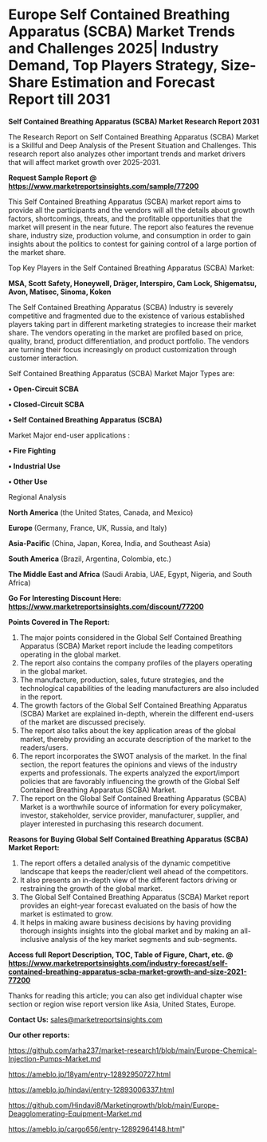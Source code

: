 # Europe Self Contained Breathing Apparatus (SCBA) Market Trends and Challenges 2025| Industry Demand, Top Players Strategy, Size-Share Estimation and Forecast Report till 2031

<strong>Self Contained Breathing Apparatus (SCBA) Market Research Report 2031</strong>

The Research Report on Self Contained Breathing Apparatus (SCBA) Market is a Skillful and Deep Analysis of the Present Situation and Challenges. This research report also analyzes other important trends and market drivers that will affect market growth over 2025-2031.

<strong>Request Sample Report @ <a href=https://www.marketreportsinsights.com/sample/77200>https://www.marketreportsinsights.com/sample/77200</a></strong>

This Self Contained Breathing Apparatus (SCBA) market report aims to provide all the participants and the vendors will all the details about growth factors, shortcomings, threats, and the profitable opportunities that the market will present in the near future. The report also features the revenue share, industry size, production volume, and consumption in order to gain insights about the politics to contest for gaining control of a large portion of the market share.

Top Key Players in the Self Contained Breathing Apparatus (SCBA) Market:

<strong>MSA, Scott Safety, Honeywell, Dräger, Interspiro, Cam Lock, Shigematsu, Avon, Matisec, Sinoma, Koken</strong>

The Self Contained Breathing Apparatus (SCBA) Industry is severely competitive and fragmented due to the existence of various established players taking part in different marketing strategies to increase their market share. The vendors operating in the market are profiled based on price, quality, brand, product differentiation, and product portfolio. The vendors are turning their focus increasingly on product customization through customer interaction.

Self Contained Breathing Apparatus (SCBA) Market Major Types are:

<strong>• Open-Circuit SCBA

• Closed-Circuit SCBA

• Self Contained Breathing Apparatus (SCBA)</strong>

Market Major end-user applications :

<strong>• Fire Fighting

• Industrial Use

• Other Use</strong>

Regional Analysis

</u><strong><b>North America</b></strong> (the United States, Canada, and Mexico)

<strong><b>Europe </b></strong>(Germany, France, UK, Russia, and Italy)

<strong><b>Asia-Pacific</b></strong> (China, Japan, Korea, India, and Southeast Asia)

<strong><b>South America</b></strong> (Brazil, Argentina, Colombia, etc.)

<strong><b>The Middle East and Africa</b></strong> (Saudi Arabia, UAE, Egypt, Nigeria, and South Africa)

<strong>Go For Interesting Discount Here: <a href=https://www.marketreportsinsights.com/discount/77200>https://www.marketreportsinsights.com/discount/77200</a></strong>

<strong>Points Covered in The Report:</strong>
<ol>
  <li>The major points considered in the Global Self Contained Breathing Apparatus (SCBA) Market report include the leading competitors operating in the global market.</li>
  <li>The report also contains the company profiles of the players operating in the global market.</li>
  <li>The manufacture, production, sales, future strategies, and the technological capabilities of the leading manufacturers are also included in the report.</li>
  <li>The growth factors of the Global Self Contained Breathing Apparatus (SCBA) Market are explained in-depth, wherein the different end-users of the market are discussed precisely.</li>
  <li>The report also talks about the key application areas of the global market, thereby providing an accurate description of the market to the readers/users.</li>
  <li>The report incorporates the SWOT analysis of the market. In the final section, the report features the opinions and views of the industry experts and professionals. The experts analyzed the export/import policies that are favorably influencing the growth of the Global Self Contained Breathing Apparatus (SCBA) Market.</li>
  <li>The report on the Global Self Contained Breathing Apparatus (SCBA) Market is a worthwhile source of information for every policymaker, investor, stakeholder, service provider, manufacturer, supplier, and player interested in purchasing this research document.</li>
</ol>
<strong>Reasons for Buying Global Self Contained Breathing Apparatus (SCBA) Market Report:</strong>

<ol>
  <li>The report offers a detailed analysis of the dynamic competitive landscape that keeps the reader/client well ahead of the competitors.</li>
  <li>It also presents an in-depth view of the different factors driving or restraining the growth of the global market.</li>
  <li>The Global Self Contained Breathing Apparatus (SCBA) Market report provides an eight-year forecast evaluated on the basis of how the market is estimated to grow.</li>
  <li>It helps in making aware business decisions by having providing thorough insights insights into the global market and by making an all-inclusive analysis of the key market segments and sub-segments.</li>
</ol>
<strong>Access full Report Description, TOC, Table of Figure, Chart, etc. @ <a href=https://www.marketreportsinsights.com/industry-forecast/self-contained-breathing-apparatus-scba-market-growth-and-size-2021-77200>https://www.marketreportsinsights.com/industry-forecast/self-contained-breathing-apparatus-scba-market-growth-and-size-2021-77200</a></strong>


Thanks for reading this article; you can also get individual chapter wise section or region wise report version like Asia, United States, Europe.

<strong>Contact Us:</strong>
sales@marketreportsinsights.com

<strong>Our other reports:</strong>

<a href=https://github.com/arha237/market-research1/blob/main/Europe-Chemical-Injection-Pumps-Market.md>https://github.com/arha237/market-research1/blob/main/Europe-Chemical-Injection-Pumps-Market.md</a>

<a href=https://ameblo.jp/18yam/entry-12892950727.html>https://ameblo.jp/18yam/entry-12892950727.html</a>

<a href=https://ameblo.jp/hindavi/entry-12893006337.html>https://ameblo.jp/hindavi/entry-12893006337.html</a>

<a href=https://github.com/Hindavi8/Marketingrowth/blob/main/Europe-Deagglomerating-Equipment-Market.md>https://github.com/Hindavi8/Marketingrowth/blob/main/Europe-Deagglomerating-Equipment-Market.md</a>

<a href=https://ameblo.jp/cargo656/entry-12892964148.html>https://ameblo.jp/cargo656/entry-12892964148.html</a>"
